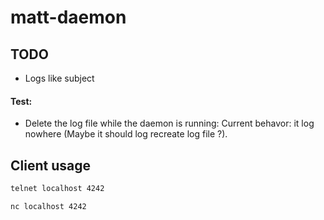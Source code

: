 # matt-daemon

## TODO
- Logs like subject

#### Test:
- Delete the log file while the daemon is running: Current behavor: it log nowhere (Maybe it should log recreate log file ?).
## Client usage

```bash
telnet localhost 4242
```

```bash
nc localhost 4242
```

